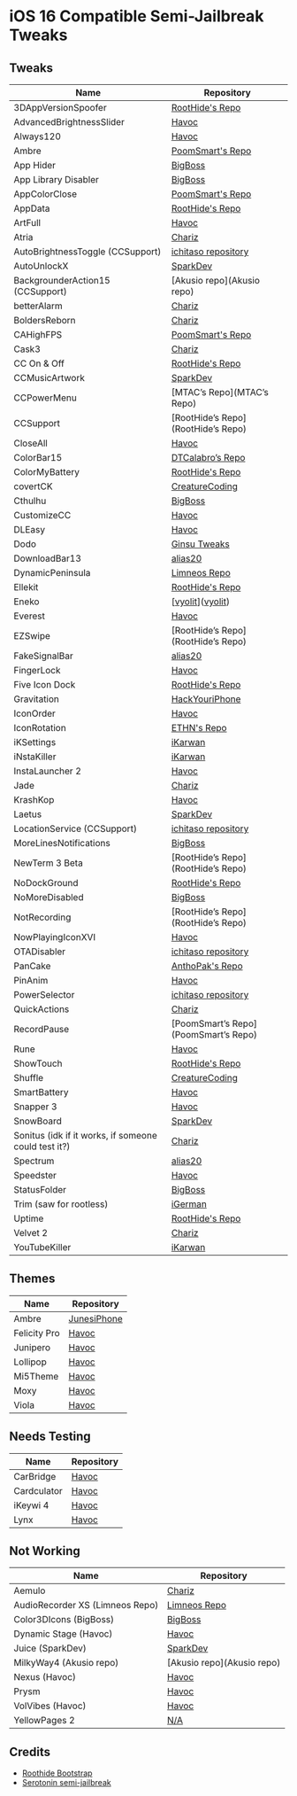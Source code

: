 # iOS 16 Compatible Semi-Jailbreak Tweaks

## Tweaks
| Name | Repository |
| --- | --- |
| 3DAppVersionSpoofer | [RootHide's Repo](https://roothide.github.io) |
| AdvancedBrightnessSlider | [Havoc](Havoc) |
| Always120 | [Havoc](Havoc) |
| Ambre | [PoomSmart's Repo](https://poomsmart.github.io/repo/) |
| App Hider | [BigBoss](https://apt.thebigboss.org/reprofiles/cydia/) |
| App Library Disabler | [BigBoss](https://apt.thebigboss.org/reprofiles/cydia/) |
| AppColorClose | [PoomSmart's Repo](https://poomsmart.github.io/repo/) |
| AppData | [RootHide's Repo](https://roothide.github.io) |
| ArtFull | [Havoc](Havoc) |
| Atria | [Chariz](https://repo.chariz.com/) |
| AutoBrightnessToggle (CCSupport) | [ichitaso repository](https://ichitaso.com/apt/) |
| AutoUnlockX | [SparkDev](SparkDev) |
| BackgrounderAction15 (CCSupport) | [Akusio repo](Akusio repo) |
| betterAlarm | [Chariz](https://repo.chariz.com/) |
| BoldersReborn | [Chariz](https://repo.chariz.com/) |
| CAHighFPS | [PoomSmart's Repo](https://poomsmart.github.io/repo/) |
| Cask3 | [Chariz](https://repo.chariz.com/) |
| CC On & Off | [RootHide's Repo](https://roothide.github.io) |
| CCMusicArtwork | [SparkDev](SparkDev) |
| CCPowerMenu | [MTAC’s Repo](MTAC’s Repo) |
| CCSupport | [RootHide’s Repo](RootHide’s Repo) |
| CloseAll | [Havoc](Havoc) |
| ColorBar15 | [DTCalabro’s Repo](https://dtcalabro.github.io/repo/) |
| ColorMyBattery | [RootHide's Repo](https://roothide.github.io) |
| covertCK | [CreatureCoding](https://creaturecoding.com/repo/) |
| Cthulhu | [BigBoss](https://apt.thebigboss.org/reprofiles/cydia/) |
| CustomizeCC | [Havoc](Havoc) |
| DLEasy | [Havoc](Havoc) |
| Dodo | [Ginsu Tweaks](https://ginsu.dev/repo/) |
| DownloadBar13 | [alias20](https://alias20.gitlab.io/apt/) |
| DynamicPeninsula | [Limneos Repo](http://limneos.net/repo/) |
| Ellekit | [RootHide's Repo](https://roothide.github.io) |
| Eneko | [[vyolit](https://github.com/vyolit/Eneko)]([vyolit](https://github.com/vyolit/Eneko)) |
| Everest | [Havoc](Havoc) |
| EZSwipe | [RootHide’s Repo](RootHide’s Repo) |
| FakeSignalBar | [alias20](https://alias20.gitlab.io/apt/) |
| FingerLock | [Havoc](Havoc) |
| Five Icon Dock | [RootHide's Repo](https://roothide.github.io) |
| Gravitation | [HackYouriPhone](https://repo.hackyouriphone.org) |
| IconOrder | [Havoc](Havoc) |
| IconRotation | [ETHN's Repo](https://nahtedetihw.github.io/) |
| iKSettings | [iKarwan](https://repo.ikghd.me/) |
| iNstaKiller | [iKarwan](https://repo.ikghd.me/) |
| InstaLauncher 2 | [Havoc](Havoc) |
| Jade | [Chariz](https://repo.chariz.com/) |
| KrashKop | [Havoc](Havoc) |
| Laetus | [SparkDev](SparkDev) |
| LocationService (CCSupport) | [ichitaso repository](https://ichitaso.com/apt/) |
| MoreLinesNotifications | [BigBoss](https://apt.thebigboss.org/reprofiles/cydia/) |
| NewTerm 3 Beta | [RootHide’s Repo](RootHide’s Repo) |
| NoDockGround | [RootHide's Repo](https://roothide.github.io) |
| NoMoreDisabled | [BigBoss](https://apt.thebigboss.org/reprofiles/cydia/) |
| NotRecording | [RootHide’s Repo](RootHide’s Repo) |
| NowPlayingIconXVI | [Havoc](Havoc) |
| OTADisabler | [ichitaso repository](https://ichitaso.com/apt/) |
| PanCake | [AnthoPak's Repo](https://repo.anthopak.dev/) |
| PinAnim | [Havoc](Havoc) |
| PowerSelector | [ichitaso repository](https://ichitaso.com/apt/) |
| QuickActions | [Chariz](https://repo.chariz.com/) |
| RecordPause | [PoomSmart’s Repo](PoomSmart’s Repo) |
| Rune | [Havoc](Havoc) |
| ShowTouch | [RootHide's Repo](https://roothide.github.io) |
| Shuffle | [CreatureCoding](https://creaturecoding.com/repo/) |
| SmartBattery | [Havoc](Havoc) |
| Snapper 3 | [Havoc](Havoc) |
| SnowBoard | [SparkDev](SparkDev) |
| Sonitus (idk if it works, if someone could test it?) | [Chariz](https://repo.chariz.com/) |
| Spectrum | [alias20](https://alias20.gitlab.io/apt/) |
| Speedster | [Havoc](Havoc) |
| StatusFolder | [BigBoss](https://apt.thebigboss.org/reprofiles/cydia/) |
| Trim (saw for rootless) | [iGerman](iGerman) |
| Uptime | [RootHide's Repo](https://roothide.github.io) |
| Velvet 2 | [Chariz](https://repo.chariz.com/) |
| YouTubeKiller | [iKarwan](https://repo.ikghd.me/) |

## Themes
| Name | Repository |
| --- | --- |
| Ambre | [JunesiPhone](http://junesiphone.com/supersecret/) |
| Felicity Pro | [Havoc](Havoc) |
| Junipero | [Havoc](Havoc) |
| Lollipop | [Havoc](Havoc) |
| Mi5Theme | [Havoc](Havoc) |
| Moxy | [Havoc](Havoc) |
| Viola | [Havoc](Havoc) |

## Needs Testing
| Name | Repository |
| --- | --- |
| CarBridge | [Havoc](Havoc) |
| Cardculator | [Havoc](Havoc) |
| iKeywi 4 | [Havoc](Havoc) |
| Lynx | [Havoc](Havoc) |

## Not Working
| Name | Repository |
| --- | --- |
| Aemulo | [Chariz](https://repo.chariz.com/) |
| AudioRecorder XS (Limneos Repo) | [Limneos Repo](http://limneos.net/repo/) |
| Color3DIcons (BigBoss) | [BigBoss](https://apt.thebigboss.org/reprofiles/cydia/) |
| Dynamic Stage (Havoc) | [Havoc](Havoc) |
| Juice (SparkDev) | [SparkDev](SparkDev) |
| MilkyWay4 (Akusio repo) | [Akusio repo](Akusio repo) |
| Nexus (Havoc) | [Havoc](Havoc) |
| Prysm | [Havoc](Havoc) |
| VolVibes (Havoc) | [Havoc](Havoc) |
| YellowPages 2 | [N/A](N/A) |

## Credits
- [Roothide Bootstrap](https://github.com/roothide/Bootstrap)
- [Serotonin semi-jailbreak](https://github.com/mineek/Serotonin)
